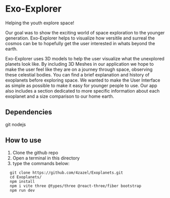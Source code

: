 # Exo-Explorer
Helping the youth explore space!

Our goal was to show the exciting world of space exploration to the younger generation.
Exo-Explorer helps to visualize how versitile and surreal the cosmos can be to hopefully get the user interested in whats beyond the earth. 

Exo-Explorer uses 3D models to help the user visualize what the unexplored planets look like. 
By including 3D Meshes in our application we hope to make the user feel like they are on a journey through space, observing these celestial bodies.
You can find a brief explanation and history of exoplanets before exploring space.
We wanted to make the User Interface as simple as possible to make it easy for younger people to use.
Our app also includes a section dedicated to more specific information about each exoplanet and a size comparison to our home earth.

## Dependencies
git
nodejs

## How to use
1. Clone the github repo
2. Open a terminal in this directory
3. type the commands below:
```
  git clone https://github.com/4zazel/Exoplanets.git
  cd Exoplanets/
  npm install
  npm i vite three @types/three @react-three/fiber bootstrap
  npm run dev
```
